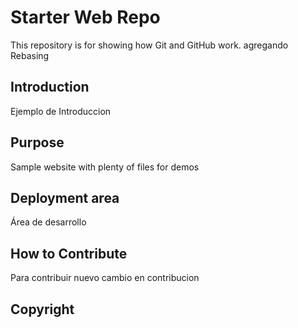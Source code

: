 # Starter Web Repo
This repository is for showing how Git and GitHub work. agregando Rebasing

## Introduction
Ejemplo de Introduccion

## Purpose

Sample website with plenty of files for demos

## Deployment area
Área de desarrollo


## How to Contribute
Para contribuir
nuevo cambio en contribucion

## Copyright
